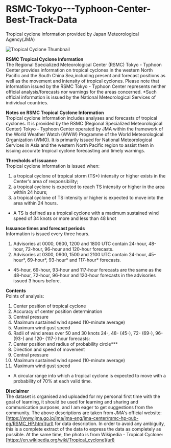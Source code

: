# RSMC-Tokyo---Typhoon-Center-Best-Track-Data  
Tropical cyclone information provided by Japan Meteorological Agency(JMA)   

![Tropical Cyclone Thumbnail]([https://www.example.com/images/openai-logo.png](https://upload.wikimedia.org/wikipedia/commons/thumb/0/04/Dramatic_Views_of_Hurricane_Florence_from_the_International_Space_Station_From_9_12_%2842828603210%29.jpg/1280px-Dramatic_Views_of_Hurricane_Florence_from_the_International_Space_Station_From_9_12_%2842828603210%29.jpg))


**RSMC Tropical Cyclone Information**  
The Regional Specialized Meteorological Center (RSMC) Tokyo - Typhoon Center provides information on tropical cyclones in the western North Pacific and the South China Sea,including present and forecast positions as well as the movement and intensity of tropical cyclones.
Please note that information issued by the RSMC Tokyo - Typhoon Center represents neither official analysis/forecasts nor warnings for the areas concerned.
*Such official information is issued by the National Meteorological Services of individual countries.

**Notes on RSMC Tropical Cyclone Information**  
Tropical cyclone information includes analyses and forecasts of tropical cyclones. It is provided by the RSMC (Regional Specialized Meteorological Center) Tokyo - Typhoon Center operated by JMA within the framework of the World Weather Watch (WWW) Programme of the World Meteorological Organization (WMO). It is primarily issued for National Meteorological Services in Asia and the western North Pacific region to assist them in issuing accurate tropical cyclone forecasting and timely warnings.

**Thresholds of issuance**  
Tropical cyclone information is issued when:
1. a tropical cyclone of tropical storm (TS*) intensity or higher exists in the Center's area of responsibility;
2. a tropical cyclone is expected to reach TS intensity or higher in the area within 24 hours;
3. a tropical cyclone of TS intensity or higher is expected to move into the area within 24 hours.
* A TS is defined as a tropical cyclone with a maximum sustained wind speed of 34 knots or more and less than 48 knot

**Issuance times and forecast periods**  
Information is issued every three hours.
1. Advisories at 0000, 0600, 1200 and 1800 UTC contain 24-hour, 48-hour, 72-hour, 96-hour and 120-hour forecasts.
2. Advisories at 0300, 0900, 1500 and 2100 UTC contain 24-hour, 45-hour*, 69-hour*, 93-hour* and 117-hour* forecasts.
* 45-hour, 69-hour, 93-hour and 117-hour forecasts are the same as the 48-hour, 72-hour, 96-hour and 120-hour forecasts in the advisories issued 3 hours before.

**Contents**  
Points of analysis:
1. Center position of tropical cyclone
2. Accuracy of center position determination
3. Central pressure
4. Maximum sustained wind speed (10-minute average)
5. Maximum wind gust speed
6. Radii of wind areas over 50 and 30 knots
24-, 48- (45-), 72- (69-), 96- (93-) and 120- (117-) hour forecasts:
7. Center position and radius of probability circle***
8. Direction and speed of movement
9. Central pressure
10. Maximum sustained wind speed (10-minute average)
11. Maximum wind gust speed
* A circular range into which a tropical cyclone is expected to move with a probability of 70% at each valid time.

**Disclaimer**  
The dataset is organised and uploaded for my personal first time with the goal of learning, it should be used for learning and sharing and communication purposes, and I am eager to get suggestions from the community.
The above descriptions are taken from JMA's official website: [https://www.jma.go.jp/jma/jma-eng/jma-center/rsmc-hp-pub-eg/RSMC_HP.htm](url) for data description. In order to avoid any ambiguity, this is a complete extract of the data to express the data as completely as possible. At the same time, the photo is from Wikipedia - Tropical Cyclone: [https://en.wikipedia.org/wiki/Tropical_cyclone](url)
